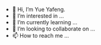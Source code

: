 - 👋 Hi, I’m Yue Yafeng.
- 👀 I’m interested in ...
- 🌱 I’m currently learning ...
- 💞️ I’m looking to collaborate on ...
- 📫 How to reach me ...

<!---
yyaf/yyaf is a ✨ special ✨ repository because its `README.md` (this file) appears on your GitHub profile.
You can click the Preview link to take a look at your changes.
--->
